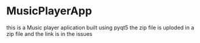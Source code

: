 # MusicPlayerApp
this is a  Music player aplication built using pyqt5
the zip file is uploded in a zip file and the link is in the issues
